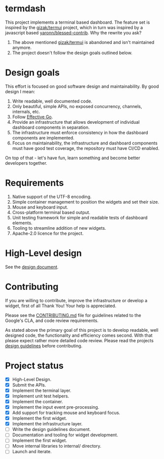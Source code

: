 # termdash

This project implements a terminal based dashboard. The feature set is inspired
by the [gizak/termui](http://github.com/gizak/termui) project, which in turn
was inspired by a javascript based
[yaronn/blessed-contrib](http://github.com/yaronn/blessed-contrib). Why the
rewrite you ask?

1. The above mentioned [gizak/termui](http://github.com/gizak/termui) is
   abandoned and isn't maintained anymore.
1. The project doesn't follow the design goals outlined below.

# Design goals

This effort is focused on good software design and maintainability. By good
design I mean:

1. Write readable, well documented code.
1. Only beautiful, simple APIs, no exposed concurrency, channels, internals, etc.
1. Follow [Effective Go](http://golang.org/doc/effective_go.html).
1. Provide an infrastructure that allows development of individual dashboard
   components in separation.
1. The infrastructure must enforce consistency in how the dashboard components
   are implemented.
1. Focus on maintainability, the infrastructure and dashboard components must
   have good test coverage, the repository must have CI/CD enabled.

On top of that - let's have fun, learn something and become better developers
together.

# Requirements

1. Native support of the UTF-8 encoding.
1. Simple container management to position the widgets and set their size.
1. Mouse and keyboard input.
1. Cross-platform terminal based output.
1. Unit testing framework for simple and readable tests of dashboard elements.
1. Tooling to streamline addition of new widgets.
1. Apache-2.0 licence for the project.

# High-Level design

See the [design document](doc/hld.md).

# Contributing

If you are willing to contribute, improve the infrastructure or develop a
widget, first of all Thank You! Your help is appreciated.

Please see the [CONTRIBUTING.md](CONTRIBUTING.md) file for guidelines related
to the Google's CLA, and code review requirements.

As stated above the primary goal of this project is to develop readable, well
designed code, the functionality and efficiency comes second. With that please
expect rather more detailed code review. Please read the projects [design
guidelines](doc/design_guidelines.md) before contributing.

# Project status

- [x] High-Level Design.
- [x] Submit the APIs.
- [x] Implement the terminal layer.
- [x] Implement unit test helpers.
- [x] Implement the container.
- [x] Implement the input event pre-processing.
- [x] Add support for tracking mouse and keyboard focus.
- [x] Implement the first widget.
- [x] Implement the infrastructure layer.
- [ ] Write the design guidelines document.
- [ ] Documentation and tooling for widget development.
- [ ] Implement the first widget.
- [ ] Move internal libraries to internal/ directory.
- [ ] Launch and iterate.
